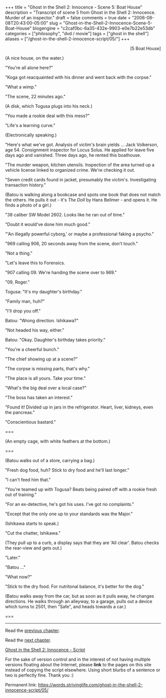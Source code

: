 +++
title = "Ghost in the Shell 2: Innocence - Scene 5: Boat House"
description = "Transcript of scene 5 from Ghost in the Shell 2: Innocence.  Murder of an inspector."
draft = false
comments = true
date = "2006-08-08T20:43:00-05:00"
slug = "Ghost-in-the-Shell-2-Innocence-Scene-5-Boat-House"
blogengine = "c2caf0bc-6a35-432e-9903-e0e7b22e53db"
categories = ["philosophy", "dvd / movie"]
tags = ["ghost in the shell"]
aliases = ["/ghost-in-the-shell-2-innocence-script/05/"]
+++

<p style="text-align: right">
[5 Boat House]
</p>
<p>
(A nice house, on the water.)
</p>
<p>
&quot;You&#39;re all alone here?&quot;
</p>
<p>
&quot;Koga got reacquainted with his dinner and went back with the corpse.&quot;
</p>
<p>
&quot;What a wimp.&quot;
</p>
<!--more-->
<p>
&quot;The scene, 22 minutes ago.&quot;
</p>
<p>
(A disk, which Togusa plugs into his neck.)
</p>
<p>
&quot;You made a rookie deal with this mess?&quot;
</p>
<p>
&quot;Life&#39;s a learning curve.&quot;
</p>
<!--adsense-->
<p>
(Electronically speaking.)
</p>
<p>
&quot;Here&#39;s what we&#39;ve got. Analysis of victim&#39;s brain yields ... Jack Volkerson, age 54. Consignment inspector for Locus Solus. He applied for leave five days ago and vanished. Three days ago, he rented this boathouse.
</p>
<p>
&quot;The murder weapon, kitchen utensils. Inspection of the area turned up a vehicle license linked to organized crime. We&#39;re checking it out.
</p>
<p>
&quot;Seven credit cards found in jacket, presumably the victim&#39;s. Investigating transaction history.&quot;
</p>
<p>
(Batou is walking along a bookcase and spots one book that does not match the others.  He pulls it out - it&#39;s <em>The Doll</em> by Hans Bellmer - and opens it. He finds a photo of a girl.)
</p>
<p>
&quot;38 caliber SW Model 2602. Looks like he ran out of time.&quot;
</p>
<p>
&quot;Doubt it would&#39;ve done him much good.&quot;
</p>
<p>
&quot;&#39;An illegally powerful cyborg,&#39; or maybe a professional faking a psycho.&quot;
</p>
<p>
&quot;969 calling 906, 20 seconds away from the scene, don&#39;t touch.&quot;
</p>
<p>
&quot;Not a thing.&quot;
</p>
<p>
&quot;Let&#39;s leave this to Forensics.
</p>
<p>
&quot;907 calling 09. We&#39;re handing the scene over to 969.&quot;
</p>
<p>
&quot;09, Roger.&quot;
</p>
<p>
Togusa: &quot;It&#39;s my daughter&#39;s birthday.&quot;
</p>
<p>
&quot;Family man, huh?&quot;
</p>
<p>
&quot;I&#39;ll drop you off.&quot;
</p>
<p>
Batou: &quot;Wrong direction. Ishikawa?&quot;
</p>
<p>
&quot;Not headed his way, either.&quot;
</p>
<p>
Batou: &quot;Okay. Daughter&#39;s birthday takes priority.&quot;
</p>
<p>
&quot;You&#39;re a cheerful bunch.&quot;
</p>
<p>
&quot;The chief showing up at a scene?&quot;
</p>
<p>
&quot;The corpse is missing parts, that&#39;s why.&quot;
</p>
<p>
&quot;The place is all yours. Take your time.&quot;
</p>
<p>
&quot;What&#39;s the big deal over a local case?&quot;
</p>
<p>
&quot;The boss has taken an interest.&quot;
</p>
<p>
&quot;Found it! Divided up in jars in the refrigerator. Heart, liver, kidneys, even the pancreas.&quot;
</p>
<p>
&quot;Conscientious bastard.&quot;
</p>
<p>
===
</p>
<p>
(An empty cage, with white feathers at the bottom.)
</p>
<p>
===
</p>
<p>
(Batou walks out of a store, carrying a bag.)
</p>
<p>
&quot;Fresh dog food, huh? Stick to dry food and he&#39;ll last longer.&quot;
</p>
<p>
&quot;I can&#39;t feed him that.&quot;
</p>
<p>
&quot;You&#39;re teamed up with Togusa? Beats being paired off with a rookie fresh out of training.&quot;
</p>
<p>
&quot;For an ex-detective, he&#39;s got his uses. I&#39;ve got no complaints.&quot;
</p>
<p>
&quot;Except that the only one up to your standards was the Major.&quot;
</p>
<p>
(Ishikawa starts to speak.)
</p>
<p>
&quot;Cut the chatter, Ishikawa.&quot;
</p>
<p>
(They pull up to a curb, a display says that they are &#39;All clear&#39;.  Batou checks the rear-view and gets out.)
</p>
<p>
&quot;Later.&quot;
</p>
<p>
&quot;Batou ...&quot;
</p>
<p>
&quot;What now?&quot;
</p>
<p>
&quot;Stick to the dry food. For nutritonal balance, it&#39;s better for the dog.&quot;
</p>
<p>
(Batou walks away from the car, but as soon as it pulls away, he changes directions.  He walks through an alleyway, to a garage, pulls out a device which turns to 2501, then &quot;Safe&quot;, and heads towards a car.)
</p>
<p>
===
</p>
<hr />
<p>
Read the <a href="/ghost-in-the-shell-2-innocence-script/04/">previous chapter</a>.
</p>
<p>
Read the <a href="/ghost-in-the-shell-2-innocence-script/06/">next chapter</a>.
</p>
<p>
<a href="/ghost-in-the-shell-2-innocence-script/">Ghost in the Shell 2: Innocence - Script</a>
</p>
<div class="tip">
<p>
For the sake of version control and in the interest of not having multiple versions floating about the Internet, please <strong>link</strong> to the pages on this site instead of copying the script elsewhere. Using short blurbs of a sentence or two is perfectly fine.  Thank you :)
</p>
<p>
Permanent link: <a href="/ghost-in-the-shell-2-innocence-script/05/">https://words.strivinglife.com/ghost-in-the-shell-2-innocence-script/05/</a>
</p>
</div>

